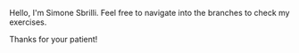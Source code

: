 Hello, I'm Simone Sbrilli.
Feel free to navigate into the branches to check my exercises.

Thanks for your patient!
